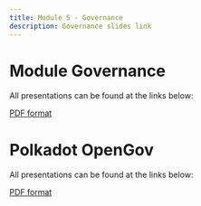 ```yaml
---
title: Module 5 - Governance
description: Governance slides link
---
```


# Module Governance

<p>All presentations can be found at the links below:</p>
<p><a href="https://github.com/Polkadot-Blockchain-Academy/pba-content/blob/main/assets/Gov_PBA6_Lucerne_2025.pdf" target="_blank">PDF format</a></p>

# Polkadot OpenGov

<p>All presentations can be found at the links below:</p>
<p><a href="https://github.com/Polkadot-Blockchain-Academy/pba-content/blob/main/assets/opengov_pba_lucerne_2025_fin.pdf" target="_blank">PDF format</a></p>
